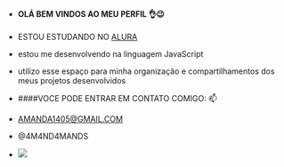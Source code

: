- ####   OLÁ BEM VINDOS AO MEU PERFIL 👌😉
-  ESTOU ESTUDANDO NO [ALURA](https://www.alura.com.br) 
- estou  me desenvolvendo na linguagem JavaScript
- utilizo esse espaço para minha organização e compartilhamentos dos meus projetos desenvolvidos 
- ####VOCE PODE ENTRAR EM CONTATO COMIGO: 📫
- AMANDA1405@GMAIL.COM 

- @4M4ND4MANDS  

- ![](https://tenor.com/pt-BR/view/kitten-kiss-cute-pet-cat-gif-20374133)
